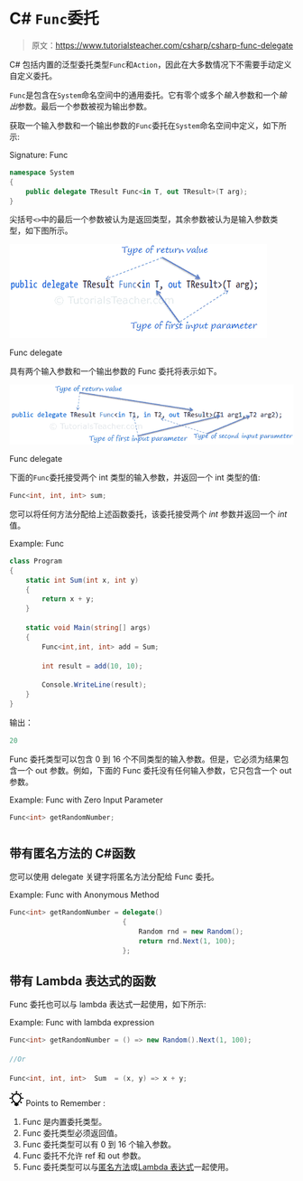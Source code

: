 # C# `Func`委托

> 原文：<https://www.tutorialsteacher.com/csharp/csharp-func-delegate>

C# 包括内置的泛型委托类型`Func`和`Action`，因此在大多数情况下不需要手动定义自定义委托。

`Func`是包含在`System`命名空间中的通用委托。它有零个或多个*输入*参数和一个*输出*参数。最后一个参数被视为输出参数。

获取一个输入参数和一个输出参数的`Func`委托在`System`命名空间中定义，如下所示:

Signature: Func

```cs
namespace System
{    
    public delegate TResult Func<in T, out TResult>(T arg);
} 
```

尖括号`<>`中的最后一个参数被认为是返回类型，其余参数被认为是输入参数类型，如下图所示。

[![](img/46518cb85e60d2caf3dd3be666605632.png)](../../Content/images/csharp/func-delegate.png)

Func delegate



具有两个输入参数和一个输出参数的 Func 委托将表示如下。

[![](img/24365428fae8fa813e5227c6d372e11d.png)](../../Content/images/csharp/func-delegate2.png)

Func delegate



下面的`Func`委托接受两个 int 类型的输入参数，并返回一个 int 类型的值:

```cs
Func<int, int, int> sum; 
```

您可以将任何方法分配给上述函数委托，该委托接受两个 *int* 参数并返回一个 *int* 值。

Example: Func

```cs
class Program
{
    static int Sum(int x, int y)
    {
        return x + y;
    }

    static void Main(string[] args)
    {
        Func<int,int, int> add = Sum;

        int result = add(10, 10);

        Console.WriteLine(result); 
    }
} 
```

输出：

```cs
20
```

Func 委托类型可以包含 0 到 16 个不同类型的输入参数。但是，它必须为结果包含一个 out 参数。例如，下面的 Func 委托没有任何输入参数，它只包含一个 out 参数。

Example: Func with Zero Input Parameter

```cs
Func<int> getRandomNumber; 
```
# 
## 带有匿名方法的 C#函数

您可以使用 delegate 关键字将匿名方法分配给 Func 委托。

Example: Func with Anonymous Method

```cs
Func<int> getRandomNumber = delegate()
                            {
                                Random rnd = new Random();
                                return rnd.Next(1, 100);
                            }; 
```

## 带有 Lambda 表达式的函数

Func 委托也可以与 lambda 表达式一起使用，如下所示:

Example: Func with lambda expression

```cs
Func<int> getRandomNumber = () => new Random().Next(1, 100);

//Or 

Func<int, int, int>  Sum  = (x, y) => x + y; 
```

![](img/85db52f5404f0c468e1b194aa487d6a1.png)  Points to Remember :

1.  Func 是内置委托类型。
2.  Func 委托类型必须返回值。
3.  Func 委托类型可以有 0 到 16 个输入参数。
4.  Func 委托不允许 ref 和 out 参数。
5.  Func 委托类型可以与[匿名方法](/csharp/csharp-anonymous-method)或[Lambda 表达式](/linq/linq-lambda-expression)一起使用。